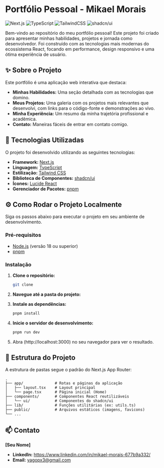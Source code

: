 # Portfólio Pessoal - Mikael Morais

![Next.js](https://img.shields.io/badge/Next-black?style=for-the-badge&logo=next.js&logoColor=white)
![TypeScript](https://img.shields.io/badge/typescript-%23007ACC.svg?style=for-the-badge&logo=typescript&logoColor=white)
![TailwindCSS](https://img.shields.io/badge/tailwindcss-%2338B2AC.svg?style=for-the-badge&logo=tailwind-css&logoColor=white)
![shadcn/ui](https://img.shields.io/badge/shadcn%2Fui-black?style=for-the-badge&logo=shadcnui&logoColor=white)

Bem-vindo ao repositório do meu portfólio pessoal! Este projeto foi criado para apresentar minhas habilidades, projetos e jornada como desenvolvedor. Foi construído com as tecnologias mais modernas do ecossistema React, focando em performance, design responsivo e uma ótima experiência de usuário.

<!-- Adicione um screenshot do seu portfólio aqui -->
<!-- ![Screenshot do Portfólio](URL_DA_SUA_IMAGEM_AQUI) -->

## ✨ Sobre o Projeto

Este portfólio é uma aplicação web interativa que destaca:

- **Minhas Habilidades:** Uma seção detalhada com as tecnologias que domino.
- **Meus Projetos:** Uma galeria com os projetos mais relevantes que desenvolvi, com links para o código-fonte e demonstrações ao vivo.
- **Minha Experiência:** Um resumo da minha trajetória profissional e acadêmica.
- **Contato:** Maneiras fáceis de entrar em contato comigo.

## 🚀 Tecnologias Utilizadas

O projeto foi desenvolvido utilizando as seguintes tecnologias:

- **Framework:** [Next.js](https://nextjs.org/)
- **Linguagem:** [TypeScript](https://www.typescriptlang.org/)
- **Estilização:** [Tailwind CSS](https://tailwindcss.com/)
- **Biblioteca de Componentes:** [shadcn/ui](https://ui.shadcn.com/)
- **Ícones:** [Lucide React](https://lucide.dev/)
- **Gerenciador de Pacotes:** [pnpm](https://pnpm.io/)

## ⚙️ Como Rodar o Projeto Localmente

Siga os passos abaixo para executar o projeto em seu ambiente de desenvolvimento.

### Pré-requisitos

- [Node.js](https://nodejs.org/en/) (versão 18 ou superior)
- [pnpm](https://pnpm.io/installation)

### Instalação

1.  **Clone o repositório:**

    ```bash
    git clone
    ```

2.  **Navegue até a pasta do projeto:**

3.  **Instale as dependências:**

    ```bash
    pnpm install
    ```

4.  **Inicie o servidor de desenvolvimento:**

    ```bash
    pnpm run dev
    ```

5.  Abra (http://localhost:3000) no seu navegador para ver o resultado.

## 📂 Estrutura do Projeto

A estrutura de pastas segue o padrão do Next.js App Router:

```
.
├── app/              # Rotas e páginas da aplicação
│   ├── layout.tsx    # Layout principal
│   └── page.tsx      # Página inicial (Home)
├── components/       # Componentes React reutilizáveis
│   └── ui/           # Componentes do shadcn/ui
├── lib/              # Funções utilitárias (ex: utils.ts)
├── public/           # Arquivos estáticos (imagens, favicons)
└── ...
```

## 📫 Contato

**[Seu Nome]**

- **LinkedIn:** https://www.linkedin.com/in/mikael-morais-677b9a332/
- **Email:** yagopx3@gmail.com
